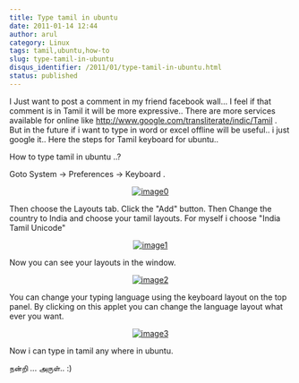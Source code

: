 ```yaml
---
title: Type tamil in ubuntu
date: 2011-01-14 12:44
author: arul
category: Linux
tags: tamil,ubuntu,how-to
slug: type-tamil-in-ubuntu
disqus_identifier: /2011/01/type-tamil-in-ubuntu.html
status: published
---
```


I Just want to ﻿post a comment in my friend facebook wall\... I feel if
that comment is in Tamil it will be more expressive.. There are more
services available for online like
<http://www.google.com/transliterate/indic/Tamil> . But in the future if
i want to type in word or excel offline will be useful.. i just google
it.. Here the steps for Tamil keyboard for ubuntu..

How to type tamil in ubuntu ..?

Goto System → Preferences → Keyboard .

<div class="separator" style="clear: both; text-align: center;">

[![image0](http://1.bp.blogspot.com/_X5tq9y9xv2s/TTCYSZRV3zI/AAAAAAAAAmM/JkbvDM0WT7k/s400/keyboard.png)](http://1.bp.blogspot.com/_X5tq9y9xv2s/TTCYSZRV3zI/AAAAAAAAAmM/JkbvDM0WT7k/s1600/keyboard.png)

</div>

Then choose the Layouts tab. Click the \"Add\" button. Then Change the
country to India and choose your tamil layouts. For myself i choose
\"India Tamil Unicode\"

<div class="separator" style="clear: both; text-align: center;">

[![image1](http://3.bp.blogspot.com/_X5tq9y9xv2s/TTCYnQfjWaI/AAAAAAAAAmU/_cTT9U7j1sQ/s400/keyboard-Choose%2Ba%2BLayout.png)](http://3.bp.blogspot.com/_X5tq9y9xv2s/TTCYnQfjWaI/AAAAAAAAAmU/_cTT9U7j1sQ/s1600/keyboard-Choose%2Ba%2BLayout.png)

</div>

Now you can see your layouts in the window.

<div class="separator" style="clear: both; text-align: center;">

[![image2](http://3.bp.blogspot.com/_X5tq9y9xv2s/TTCY5i_a8zI/AAAAAAAAAmc/dLpqBbV17EE/s400/Keyboard%2BPreferences.png)](http://3.bp.blogspot.com/_X5tq9y9xv2s/TTCY5i_a8zI/AAAAAAAAAmc/dLpqBbV17EE/s1600/Keyboard%2BPreferences.png)

</div>

You can change your typing language using the keyboard layout on the top
panel. By clicking on this applet you can change the language layout
what ever you want.

<div class="separator" style="clear: both; text-align: center;">

[![image3](http://4.bp.blogspot.com/_X5tq9y9xv2s/TTCZN-A-HUI/AAAAAAAAAmk/P5fRGTP1fQQ/s400/keyboard%2Bapplet.png)](http://4.bp.blogspot.com/_X5tq9y9xv2s/TTCZN-A-HUI/AAAAAAAAAmk/P5fRGTP1fQQ/s1600/keyboard%2Bapplet.png)

</div>

Now i can type in tamil any where in ubuntu.

நன்றி \... அருள்.. :)
